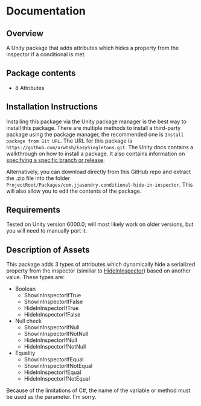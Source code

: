 # Documentation

## Overview

A Unity package that adds attributes which hides a property from the inspector if a conditional is met.

## Package contents

- 8 Attributes

## Installation Instructions

Installing this package via the Unity package manager is the best way to install this package. There are multiple methods to install a third-party package using the package manager, the recommended one is `Install package from Git URL`. The URL for this package is `https://github.com/arwtsh/EasySingletons.git`. The Unity docs contains a walkthrough on how to install a package. It also contains information on [specifying a specific branch or release](https://docs.unity3d.com/6000.0/Documentation/Manual/upm-git.html#revision).

Alternatively, you can download directly from this GitHub repo and extract the .zip file into the folder `ProjectRoot/Packages/com.jjasundry.conditional-hide-in-inspector`. This will also allow you to edit the contents of the package.

## Requirements

Tested on Unity version 6000.0; will most likely work on older versions, but you will need to manually port it.

## Description of Assets

This package adds 3 types of attributes which dynamically hide a serialized property from the inspector (similiar to [HideInInspector](https://docs.unity3d.com/ScriptReference/HideInInspector.html)) based on another value. These types are:
- Boolean
  - ShowInInspectorIfTrue
  - ShowInInspectorIfFalse
  - HideInInspectorIfTrue
  - HideInInspectorIfFalse
- Null check
  - ShowInInspectorIfNull
  - ShowInInspectorIfNotNull
  - HideInInspectorIfNull
  - HideInInspectorIfNotNull
- Equality
  - ShowInInspectorIfEqual
  - ShowInInspectorIfNotEqual
  - HideInInspectorIfEqual
  - HideInInspectorIfNotEqual

Because of the limitations of C#, the name of the variable or method must be used as the parameter. I'm sorry.
